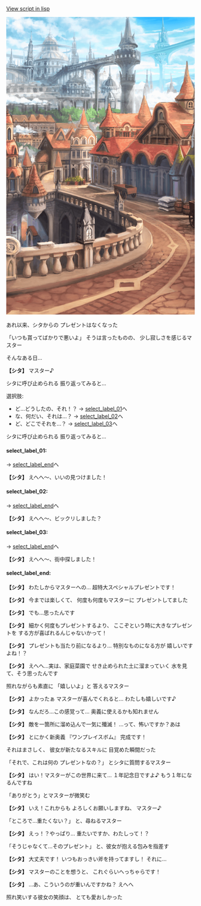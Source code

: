 [View script in lisp](../scripts/20162203.txt)

![town.png](../images/backgrounds/town.png)

あれ以来、シタからの
プレゼントはなくなった

「いつも貰ってばかりで悪いよ」
そうは言ったものの、
少し寂しさを感じるマスター

そんなある日…

**【シタ】**
マスター♪

シタに呼び止められる
振り返ってみると…

選択肢:
- ど…どうしたの、それ！？ → [select_label_01](#select_label_01)へ
- な、何だい、それは…？ → [select_label_02](#select_label_02)へ
- ど、どこでそれを…？ → [select_label_03](#select_label_03)へ

シタに呼び止められる
振り返ってみると…

#### select_label_01:
 → [select_label_end](#select_label_end)へ

**【シタ】**
えへへ〜、いいの見つけました！

#### select_label_02:
 → [select_label_end](#select_label_end)へ

**【シタ】**
えへへ〜、ビックリしました？

#### select_label_03:
 → [select_label_end](#select_label_end)へ

**【シタ】**
えへへ〜、街中探しました！

#### select_label_end:

**【シタ】**
わたしからマスターへの…
超特大スペシャルプレゼントです！

**【シタ】**
今までは楽しくて、
何度も何度もマスターに
プレゼントしてました

**【シタ】**
でも…思ったんです

**【シタ】**
細かく何度もプレゼントするより、
ここぞという時に大きなプレゼントを
する方が喜ばれるんじゃないかって！

**【シタ】**
プレゼントも当たり前になるより…
特別なものになる方が
嬉しいですよね！？

**【シタ】**
えへへ…実は、家庭菜園で
せき止められた土に溜まっていく
水を見て、そう思ったんです

照れながらも素直に
「嬉しいよ」と
答えるマスター

**【シタ】**
よかったぁ
マスターが喜んでくれると…
わたしも嬉しいです♪

**【シタ】**
なんだろ…この感覚って…
奥義に使えるかも知れません

**【シタ】**
敵を一箇所に溜め込んで一気に殲滅！
…って、怖いですか？あは

**【シタ】**
とにかく新奥義
『ワンプレイスボム』
完成です！

それはまさしく、
彼女が新たなるスキルに
目覚めた瞬間だった

「それで、これは何の
プレゼントなの？」
とシタに質問するマスター

**【シタ】**
はい！マスターがこの世界に来て…
１年記念日ですよ♪
もう１年になるんですね

「ありがとう」とマスターが微笑む

**【シタ】**
いえ！これからも
よろしくお願いしますね、
マスター♪

「ところで…重たくない？」
と、尋ねるマスター

**【シタ】**
えっ！？やっぱり…
重たいですか、わたしって！？

「そうじゃなくて…そのプレゼント」
と、彼女が抱える包みを指差す

**【シタ】**
大丈夫です！
いつもおっきい斧を持ってますし！
それに…

**【シタ】**
マスターのことを想うと、
これぐらいへっちゃらです！

**【シタ】**
…あ、こういうのが重いんですかね？
えへへ

照れ笑いする彼女の笑顔は、
とても愛おしかった